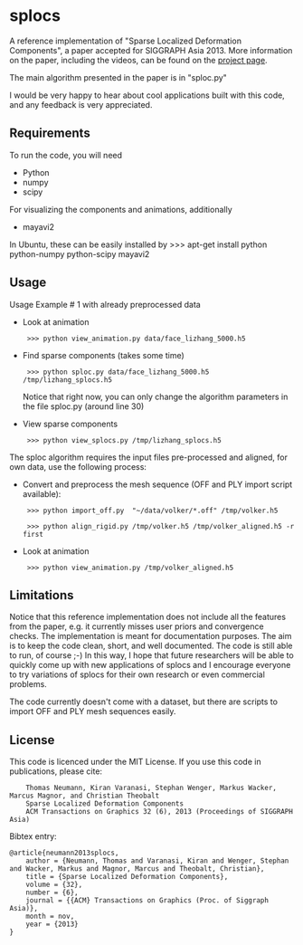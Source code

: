 splocs
======

A reference implementation of "Sparse Localized Deformation Components", a paper accepted for SIGGRAPH Asia 2013.  More information on the paper, including the videos, can be found on the [project page](http://www.drematrix.de/?portfolio=english-sparse-localized-deformation-components&lang=en).

The main algorithm presented in the paper is in "sploc.py"

I would be very happy to hear about cool applications built with this code, and any feedback is very appreciated.

Requirements
------------

To run the code, you will need
 - Python
 - numpy
 - scipy

For visualizing the components and animations, additionally
 - mayavi2

In Ubuntu, these can be easily installed by
        >>> apt-get install python python-numpy python-scipy mayavi2

Usage
-----

Usage Example # 1 with already preprocessed data
 - Look at animation

        >>> python view_animation.py data/face_lizhang_5000.h5

 - Find sparse components (takes some time)

        >>> python sploc.py data/face_lizhang_5000.h5 /tmp/lizhang_splocs.h5

    Notice that right now, you can only change the algorithm parameters in the file sploc.py (around line 30)

 - View sparse components

        >>> python view_splocs.py /tmp/lizhang_splocs.h5


The sploc algorithm requires the input files pre-processed and aligned, for own data, use the following process:
 - Convert and preprocess the mesh sequence (OFF and PLY import script available):

        >>> python import_off.py  "~/data/volker/*.off" /tmp/volker.h5

        >>> python align_rigid.py /tmp/volker.h5 /tmp/volker_aligned.h5 -r first

 - Look at animation

        >>> python view_animation.py /tmp/volker_aligned.h5

Limitations
-----------

Notice that this reference implementation does not include all the features from the paper, e.g. it currently misses user priors and convergence checks. The implementation is meant for documentation purposes. The aim is to keep the code clean, short, and well documented. The code is still able to run, of course ;-) In this way, I hope that future researchers will be able to quickly come up with new applications of splocs and I encourage everyone to try variations of splocs for their own research or even commercial problems. 

The code currently doesn't come with a dataset, but there are scripts to import OFF and PLY mesh sequences easily. 

License
-------

This code is licenced under the MIT License. If you use this code in publications, please cite:

        Thomas Neumann, Kiran Varanasi, Stephan Wenger, Markus Wacker, Marcus Magnor, and Christian Theobalt
        Sparse Localized Deformation Components
        ACM Transactions on Graphics 32 (6), 2013 (Proceedings of SIGGRAPH Asia)

Bibtex entry:
```
@article{neumann2013splocs,
    author = {Neumann, Thomas and Varanasi, Kiran and Wenger, Stephan and Wacker, Markus and Magnor, Marcus and Theobalt, Christian},
    title = {Sparse Localized Deformation Components},
    volume = {32},
    number = {6},
    journal = {{ACM} Transactions on Graphics (Proc. of Siggraph Asia)},
    month = nov,
    year = {2013}
}
```
